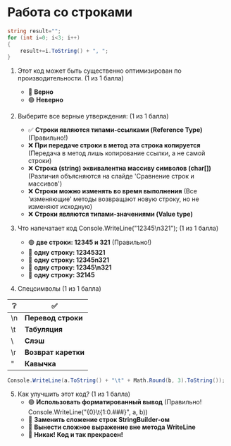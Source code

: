 # Работа со строками

```cs
string result=""; 
for (int i=0; i<3; i++) 
{ 
	result+=i.ToString() + ", "; 
}
```

1. Этот код может быть существенно оптимизирован по производительности. (1 из 1 балла)
   * 🔴 **Верно**
   * 🟢 **Неверно**


2. Выберите все верные утверждения: (1 из 1 балла)
   * ✅ **Строки являются типами-ссылками (Reference Type)** (Правильно!)
   * ❌ **При передаче строки в метод эта строка копируется** (Передача в метод лишь копирование ссылки, а не самой строки)
   * ❌ **Строка (string) эквивалентна массиву символов (char[])** (Различия объясняются на слайде 'Сравнение строк и массивов')
   * ❌ **Строки можно изменять во время выполнения** (Все 'изменяющие' методы возвращают новую строку, но не изменяют исходную)
   * ❌ **Строки являются типами-значениями (Value type)**


3. Что напечатает код Console.WriteLine("12345\n321"); (1 из 1 балла)
   * 🟢 **две строки: 12345 и 321** (Правильно!)
   * 🔴 **одну строку: 12345321**
   * 🔴 **одну строку: 12345n321**
   * 🔴 **одну строку: 12345\n321**
   * 🔴 **одну строку: 32145**


4. Спецсимволы (1 из 1 балла)

| ❔    |✅|
|------| - |
| \n   | **Перевод строки** |
| \t   | **Табуляция** |
| \\   | **Слэш** |
| \r   | **Возврат каретки** |
| \"   | **Кавычка** |


```cs
Console.WriteLine(a.ToString() + "\t" + Math.Round(b, 3).ToString());
```

5. Как улучшить этот код? (1 из 1 балла)
   * 🟢 **Использовать форматированный вывод** (Правильно! Console.WriteLine("{0}\t{1:0.###}", a, b))
   * 🔴 **Заменить сложение строк StringBuilder-ом**
   * 🔴 **Вынести сложное выражение вне метода WriteLine**
   * 🔴 **Никак! Код и так прекрасен!**
